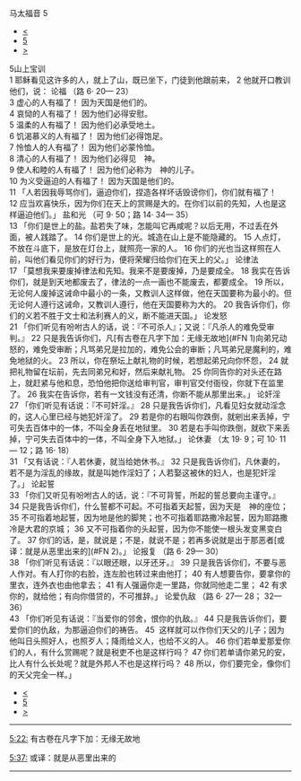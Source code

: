 ﻿





 马太福音 5




* [<](bible/MAT04.md)
* [5](bible/MAT.md)
* [>](bible/MAT06.md)



 
5山上宝训  
1 耶稣看见这许多的人，就上了山，既已坐下，门徒到他跟前来， 
2 他就开口教训他们，说： 论福 （路
6·
20—
23）  
3 虚心的人有福了！ 因为天国是他们的。  
4 哀恸的人有福了！ 因为他们必得安慰。  
5 温柔的人有福了！ 因为他们必承受地土。  
6 饥渴慕义的人有福了！ 因为他们必得饱足。  
7 怜恤人的人有福了！ 因为他们必蒙怜恤。  
8 清心的人有福了！ 因为他们必得见　神。  
9 使人和睦的人有福了！ 因为他们必称为　神的儿子。  
10 为义受逼迫的人有福了！ 因为天国是他们的。  
11 「人若因我辱骂你们，逼迫你们，捏造各样坏话毁谤你们，你们就有福了！ 
12 应当欢喜快乐，因为你们在天上的赏赐是大的。在你们以前的先知，人也是这样逼迫他们。」 盐和光 （可
9·
50；路
14·
34—
35）  
13 「你们是世上的盐。盐若失了味，怎能叫它再咸呢？以后无用，不过丢在外面，被人践踏了。 
14 你们是世上的光。城造在山上是不能隐藏的。 
15 人点灯，不放在斗底下，是放在灯台上，就照亮一家的人。 
16 你们的光也当这样照在人前，叫他们看见你们的好行为，便将荣耀归给你们在天上的父。」 论律法  
17 「莫想我来要废掉律法和先知。我来不是要废掉，乃是要成全。 
18 我实在告诉你们，就是到天地都废去了，律法的一点一画也不能废去，都要成全。 
19 所以，无论何人废掉这诫命中最小的一条，又教训人这样做，他在天国要称为最小的。但无论何人遵行这诫命，又教训人遵行，他在天国要称为大的。 
20 我告诉你们，你们的义若不胜于文士和法利赛人的义，断不能进天国。」 论发怒  
21 「你们听见有吩咐古人的话，说：『不可杀人』；又说：『凡杀人的难免受审判。』 
22 只是我告诉你们，凡[有古卷在凡字下加：无缘无故地](#FN
1)向弟兄动怒的，难免受审断；凡骂弟兄是拉加的，难免公会的审断；凡骂弟兄是魔利的，难免地狱的火。 
23 所以，你在祭坛上献礼物的时候，若想起弟兄向你怀怨， 
24 就把礼物留在坛前，先去同弟兄和好，然后来献礼物。 
25 你同告你的对头还在路上，就赶紧与他和息，恐怕他把你送给审判官，审判官交付衙役，你就下在监里了。 
26 我实在告诉你，若有一文钱没有还清，你断不能从那里出来。」 论奸淫  
27 「你们听见有话说：『不可奸淫。』 
28 只是我告诉你们，凡看见妇女就动淫念的，这人心里已经与她犯奸淫了。 
29 若是你的右眼叫你跌倒，就剜出来丢掉，宁可失去百体中的一体，不叫全身丢在地狱里。 
30 若是右手叫你跌倒，就砍下来丢掉，宁可失去百体中的一体，不叫全身下入地狱。」 论休妻 （太
19·
9；可
10·
11—
12；路
16·
18）  
31 「又有话说：『人若休妻，就当给她休书。』 
32 只是我告诉你们，凡休妻的，若不是为淫乱的缘故，就是叫她作淫妇了；人若娶这被休的妇人，也是犯奸淫了。」 论起誓  
33 「你们又听见有吩咐古人的话，说：『不可背誓，所起的誓总要向主谨守。』 
34 只是我告诉你们，什么誓都不可起。不可指着天起誓，因为天是　神的座位； 
35 不可指着地起誓，因为地是他的脚凳；也不可指着耶路撒冷起誓，因为耶路撒冷是大君的京城； 
36 又不可指着你的头起誓，因为你不能使一根头发变黑变白了。 
37 你们的话，是，就说是；不是，就说不是；若再多说就是出于那恶者[或译：就是从恶里出来的](#FN
2)。」 论报复 （路
6·
29—
30）  
38 「你们听见有话说：『以眼还眼，以牙还牙。』 
39 只是我告诉你们，不要与恶人作对。有人打你的右脸，连左脸也转过来由他打； 
40 有人想要告你，要拿你的里衣，连外衣也由他拿去； 
41 有人强逼你走一里路，你就同他走二里； 
42 有求你的，就给他；有向你借贷的，不可推辞。」 论爱仇敌 （路
6·
27—
28；
32—
36）  
43 「你们听见有话说：『当爱你的邻舍，恨你的仇敌。』 
44 只是我告诉你们，要爱你们的仇敌，为那逼迫你们的祷告。 
45  这样就可以作你们天父的儿子；因为他叫日头照好人，也照歹人；降雨给义人，也给不义的人。 
46 你们若单爱那爱你们的人，有什么赏赐呢？就是税吏不也是这样行吗？ 
47 你们若单请你弟兄的安，比人有什么长处呢？就是外邦人不也是这样行吗？ 
48 所以，你们要完全，像你们的天父完全一样。」 
* [<](bible/MAT04.md)
* [5](bible/MAT.md)
* [>](bible/MAT06.md)





---


[5:22:](#V22)
有古卷在凡字下加：无缘无故地


[5:37:](#V37)
或译：就是从恶里出来的




---









